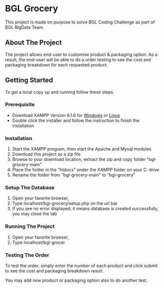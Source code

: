 # BGL Grocery

This project is made on purpose to solve BGL Coding Challenge as part of BGL BigData Team.

## About The Project

The project allows end-user to customise product & packaging option. As a result, the end-user will be able to do a order testing to see the cost and packaging breakdown for each requested product.

## Getting Started

To get a local copy up and running follow these steps.

### Prerequisite

* Download XAMPP Version 8.1.6 for <a href="https://www.apachefriends.org/download.html" target="_new">Windows</a> or  <a href="https://www.apachefriends.org/download.html" target="_new">Linux</a>
* Double click the installer and follow the instruction to finish the installation

### Installation
1. Start the XAMPP program, then start the Apache and Mysql modules
2. Download this project as a zip file
3. Browse to your download location, extract the zip and copy folder "bgl-grocery-main"
4. Place the folder in the "htdocs" under the XAMPP folder on your C: drive
5. Rename the folder from "bgl-grocery-main" to "bgl-grocery"

### Setup The Database
1. Open your favorite browser, 
2. Type localhost/bgl-grocery/setup.php on the url bar
3. If you see no error displayed, it means database is created successfully, you may close the tab

### Running The Project
1. Open your favorite browser, 
2. Type localhost/bgl-grocer

### Testing The Order

To test the order, simply enter the number of each product and click submit to see the cost and packaging breakdown result.

You may add new product or packaging option also to do another test.